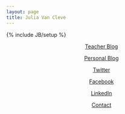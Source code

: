 ```yaml
---
layout: page
title: Julia Van Cleve
---
```

{% include JB/setup %}

<center markdown="1">

[Teacher Blog](/teach) <br />
	
[Personal Blog](/blog) <br />

[Twitter](http://twitter.com/jmvx/) <br />

[Facebook](http://facebook.com/jmvancleve/) <br />

[LinkedIn](http://www.linkedin.com/profile/view?id=78517488&trk=tab_pro) <br />

[Contact](mailto:jmvancleve@gmail.com)

</center>